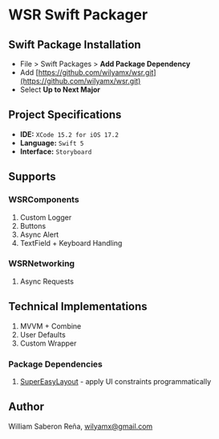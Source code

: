 # WSR Swift Packager

## Swift Package Installation

* File > Swift Packages > **Add Package Dependency**
* Add [https://github.com/wilyamx/wsr.git](https://github.com/wilyamx/wsr.git)
* Select **Up to Next Major**

## Project Specifications

- **IDE:** `XCode 15.2 for iOS 17.2`
- **Language:** `Swift 5`
- **Interface:** `Storyboard`

## Supports

### WSRComponents

1. Custom Logger
1. Buttons
1. Async Alert
1. TextField + Keyboard Handling

### WSRNetworking

1. Async Requests

## Technical Implementations

1. MVVM + Combine
1. User Defaults
1. Custom Wrapper

### Package Dependencies

1. [SuperEasyLayout](https://github.com/doil6317/SuperEasyLayout) - apply UI constraints programmatically

## Author

William Saberon Reña, [wilyamx@gmail.com](wilyamx@gmail.com)
